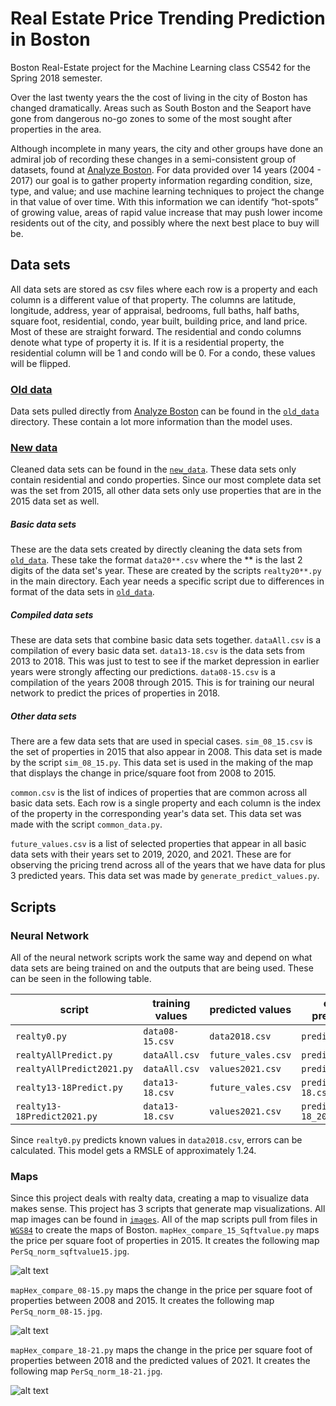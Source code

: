 # Real Estate Price Trending Prediction in Boston
Boston Real-Estate project for the Machine Learning class CS542 for the Spring 2018 semester.

Over the last twenty years the the cost of living in the city of Boston has changed dramatically. Areas such as South Boston and the Seaport have gone from dangerous no-go zones to some of the most sought after properties in the area.

Although incomplete in many years, the city and other groups have done an admiral job of recording these changes in a semi-consistent group of datasets, found at [Analyze Boston](https://data.boston.gov/dataset/property-assessment).  For data provided over 14 years (2004 - 2017) our goal is to gather property information regarding condition, size, type, and value; and use machine learning techniques to project the change in that value of over time.  With this information we can identify “hot-spots” of growing value, areas of rapid value increase that may push lower income residents out of the city, and possibly where the next best place to buy will be.

## Data sets

All data sets are stored as csv files where each row is a property and each column is a different value of that property. The columns are latitude, longitude, address, year of appraisal, bedrooms, full baths, half baths, square foot, residential, condo, year built, building price, and land price. Most of these are straight forward. The residential and condo columns denote what type of property it is. If it is a residential property, the residential column will be 1 and condo will be 0. For a condo, these values will be flipped.

### [Old data](https://github.com/joewdriver/real-estate/tree/master/old_data)

Data sets pulled directly from [Analyze Boston](https://data.boston.gov/dataset/property-assessment) can be found in the [`old_data`](https://github.com/joewdriver/real-estate/tree/master/old_data) directory. These contain a lot more information than the model uses.

### [New data](https://github.com/joewdriver/real-estate/tree/master/new_data)

Cleaned data sets can be found in the [`new_data`](https://github.com/joewdriver/real-estate/tree/master/new_data). These data sets only contain residential and condo properties. Since our most complete data set was the set from 2015, all other data sets only use properties that are in the 2015 data set as well.

##### Basic data sets

These are the data sets created by directly cleaning the data sets from [`old_data`](https://github.com/joewdriver/real-estate/tree/master/old_data). These take the format `data20**.csv` where the ** is the last 2 digits of the data set's year. These are created by the scripts `realty20**.py` in the main directory. Each year needs a specific script due to differences in format of the data sets in [`old_data`](https://github.com/joewdriver/real-estate/tree/master/old_data).

##### Compiled data sets

These are data sets that combine basic data sets together. `dataAll.csv` is a compilation of every basic data set. `data13-18.csv` is the data sets from 2013 to 2018. This was just to test to see if the market depression in earlier years were strongly affecting our predictions. `data08-15.csv` is a compilation of the years 2008 through 2015. This is for training our neural network to predict the prices of properties in 2018.

##### Other data sets

There are a few data sets that are used in special cases. `sim_08_15.csv` is the set of properties in 2015 that also appear in 2008. This data set is made by the script `sim_08_15.py`. This data set is used in the making of the map that displays the change in price/square foot from 2008 to 2015.

`common.csv` is the list of indices of properties that are common across all basic data sets. Each row is a single property and each column is the index of the property in the corresponding year's data set. This data set was made with the script `common_data.py`.

`future_values.csv` is a list of selected properties that appear in all basic data sets with their years set to 2019, 2020, and 2021. These are for observing the pricing trend across all of the years that we have data for plus 3 predicted years. This data set was made by `generate_predict_values.py`.

## Scripts

### Neural Network

All of the neural network scripts work the same way and depend on what data sets are being trained on and the outputs that are being used. These can be seen in the following table.

|           script            | training values |  predicted values  |   output predictions    |
| --------------------------- | --------------- | ------------------ | ----------------------- |
| `realty0.py`                | `data08-15.csv` | `data2018.csv`     | `predict2018.csv`       |
| `realtyAllPredict.py`       | `dataAll.csv`   | `future_vales.csv` | `predict.csv`           |
| `realtyAllPredict2021.py`   | `dataAll.csv`   | `values2021.csv`   | `predict2021.csv`       |
| `realty13-18Predict.py`     | `data13-18.csv` | `future_vales.csv` | `predict13-18.csv`      |
| `realty13-18Predict2021.py` | `data13-18.csv` | `values2021.csv`   | `predict13-18_2021.csv` |

Since `realty0.py` predicts known values in `data2018.csv`, errors can be calculated. This model gets a RMSLE of approximately 1.24.

### Maps

Since this project deals with realty data, creating a map to visualize data makes sense. This project has 3 scripts that generate map visualizations. All map images can be found in [`images`](https://github.com/joewdriver/real-estate/tree/master/images). All of the map scripts pull from files in [`WGS84`](https://github.com/joewdriver/real-estate/tree/master/WGS84) to create the maps of Boston. `mapHex_compare_15_Sqftvalue.py` maps the price per square foot of properties in 2015. It creates the following map `PerSq_norm_sqftvalue15.jpg`.

![alt text](https://github.com/joewdriver/real-estate/blob/master/images/PerSq_norm_sqftvalue15.jpg "2015 price per square foot")

`mapHex_compare_08-15.py` maps the change in the price per square foot of properties between 2008 and 2015. It creates the following map `PerSq_norm_08-15.jpg`.

![alt text](https://github.com/joewdriver/real-estate/blob/master/images/PerSq_norm_08-15.jpg "Change in price per square foot from 2008 to 2015")

`mapHex_compare_18-21.py` maps the change in the price per square foot of properties between 2018 and the predicted values of 2021. It creates the following map `PerSq_norm_18-21.jpg`.

![alt text](https://github.com/joewdriver/real-estate/blob/master/images/PerSq_norm_18-21.jpg "Change in price per square foot from 2018 to predicted values in 2021")
